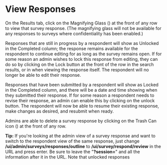# View Responses

On the Results tab, click on the Magnifying Glass (<i class="fas fa-search"></i>) at the front of any row to view that survey response. (The magnifying glass will not be available for any responses to surveys where confidentiality has been enabled.)

Responses that are still in progress by a respondent will show as Unlocked in the Completed column; the response remains available for the respondent to continue editing for as long as the survey remains open. If for some reason an admin wishes to lock this response from editing, they can do so by clicking on the Lock button at the front of the row in the search results, or in when viewing the response itself. The respondent will no longer be able to edit their response.

Responses that have been submitted by a respondent will show as Locked in the Completed column, and there will be a date and time showing when they submitted their response. If for some reason a respondent needs to revise their response, an admin can enable this by clicking on the unlock button. The respondent will now be able to resume their existing response, make changes as desired, and resubmit when ready.

Admins are able to delete a survey response by clicking on the Trash Can icon (<i class="fas fa-trash-alt"></i>) at the front of any row.

**Tip:** If you're looking at the admin view of a survey response and want to switch to the respondent view of the same response, just change **/ui/admin/surveys/responses/outline** to **/ui/survey/respond/review** in the URL and press enter. Be sure to leave the "**?session=**" and all the information after it in the URL. Note that unlocked responses
